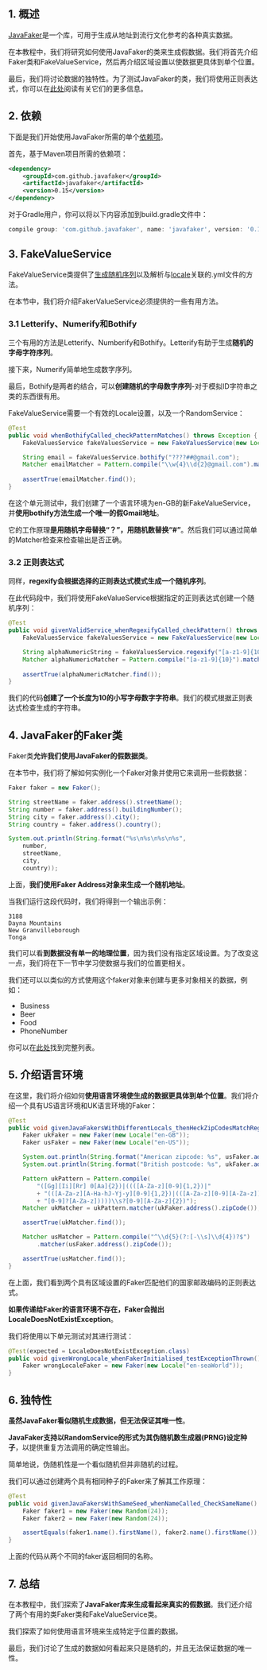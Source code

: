 ## 1. 概述

[JavaFaker](https://github.com/DiUS/java-faker)是一个库，可用于生成从地址到流行文化参考的各种真实数据。

在本教程中，我们将研究如何使用JavaFaker的类来生成假数据。我们将首先介绍Faker类和FakeValueService，然后再介绍区域设置以使数据更具体到单个位置。

最后，我们将讨论数据的独特性。为了测试JavaFaker的类，我们将使用正则表达式，你可以在[此处](https://www.baeldung.com/regular-expressions-java)阅读有关它们的更多信息。

## 2. 依赖

下面是我们开始使用JavaFaker所需的单个[依赖项](https://central.sonatype.com/artifact/com.github.javafaker/javafaker/1.0.2)。

首先，基于Maven项目所需的依赖项：

```xml
<dependency>
    <groupId>com.github.javafaker</groupId>
    <artifactId>javafaker</artifactId>
    <version>0.15</version>
</dependency>
```

对于Gradle用户，你可以将以下内容添加到build.gradle文件中：

```groovy
compile group: 'com.github.javafaker', name: 'javafaker', version: '0.15'
```

## 3. FakeValueService

FakeValueService类提供了[生成随机序列](https://dius.github.io/java-faker/apidocs/index.html)以及解析与[locale](https://www.baeldung.com/java-faker#locales)关联的.yml文件的方法。 

在本节中，我们将介绍FakerValueService必须提供的一些有用方法。

### 3.1 Letterify、Numerify和Bothify

三个有用的方法是Letterify、Numberify和Bothify。Letterify有助于生成**随机的字母字符序列**。

接下来，Numerify简单地生成数字序列。

最后，Bothify是两者的结合，可以**创建随机的字母数字序列**-对于模拟ID字符串之类的东西很有用。

FakeValueService需要一个有效的Locale设置，以及一个RandomService：

```java
@Test
public void whenBothifyCalled_checkPatternMatches() throws Exception {
    FakeValuesService fakeValuesService = new FakeValuesService(new Locale("en-GB"), new RandomService());

    String email = fakeValuesService.bothify("????##@gmail.com");
    Matcher emailMatcher = Pattern.compile("\\w{4}\\d{2}@gmail.com").matcher(email);
 
    assertTrue(emailMatcher.find());
}
```

在这个单元测试中，我们创建了一个语言环境为en-GB的新FakeValueService，并**使用bothify方法生成一个唯一的假Gmail地址**。

它的工作原理**是用随机字母替换“？”，用随机数替换“#”**。然后我们可以通过简单的Matcher检查来检查输出是否正确。

### 3.2 正则表达式

同样，**regexify会根据选择的正则表达式模式生成一个随机序列**。

在此代码段中，我们将使用FakeValueService根据指定的正则表达式创建一个随机序列：

```java
@Test
public void givenValidService_whenRegexifyCalled_checkPattern() throws Exception {
    FakeValuesService fakeValuesService = new FakeValuesService(new Locale("en-GB"), new RandomService());

    String alphaNumericString = fakeValuesService.regexify("[a-z1-9]{10}");
    Matcher alphaNumericMatcher = Pattern.compile("[a-z1-9]{10}").matcher(alphaNumericString);
 
    assertTrue(alphaNumericMatcher.find());
}
```

我们的代码**创建了一个长度为10的小写字母数字字符串**。我们的模式根据正则表达式检查生成的字符串。

## 4. JavaFaker的Faker类

Faker类**允许我们使用JavaFaker的假数据类**。

在本节中，我们将了解如何实例化一个Faker对象并使用它来调用一些假数据：

```java
Faker faker = new Faker();

String streetName = faker.address().streetName();
String number = faker.address().buildingNumber();
String city = faker.address().city();
String country = faker.address().country();

System.out.println(String.format("%s\n%s\n%s\n%s",
    number,
    streetName,
    city,
    country));
```

上面，**我们使用Faker Address对象来生成一个随机地址**。

当我们运行这段代码时，我们将得到一个输出示例：

```shell
3188
Dayna Mountains
New Granvilleborough
Tonga
```

我们可以看**到数据没有单一的地理位置**，因为我们没有指定区域设置。为了改变这一点，我们将在下一节中学习使数据与我们的位置更相关。

我们还可以以类似的方式使用这个faker对象来创建与更多对象相关的数据，例如：

-   Business
-   Beer
-   Food
-   PhoneNumber

你可以在[此处](https://github.com/DiUS/java-faker)找到完整列表。

## 5. 介绍语言环境

在这里，我们将介绍如何**使用语言环境使生成的数据更具体到单个位置**。我们将介绍一个具有US语言环境和UK语言环境的Faker：

```java
@Test
public void givenJavaFakersWithDifferentLocals_thenHeckZipCodesMatchRegex() {
    Faker ukFaker = new Faker(new Locale("en-GB"));
    Faker usFaker = new Faker(new Locale("en-US"));

    System.out.println(String.format("American zipcode: %s", usFaker.address().zipCode()));
    System.out.println(String.format("British postcode: %s", ukFaker.address().zipCode()));

    Pattern ukPattern = Pattern.compile(
        "([Gg][Ii][Rr] 0[Aa]{2})|((([A-Za-z][0-9]{1,2})|"
        + "(([A-Za-z][A-Ha-hJ-Yj-y][0-9]{1,2})|(([A-Za-z][0-9][A-Za-z])|([A-Za-z][A-Ha-hJ-Yj-y]" 
        + "[0-9]?[A-Za-z]))))\\s?[0-9][A-Za-z]{2})");
    Matcher ukMatcher = ukPattern.matcher(ukFaker.address().zipCode());

    assertTrue(ukMatcher.find());

    Matcher usMatcher = Pattern.compile("^\\d{5}(?:[-\\s]\\d{4})?$")
        .matcher(usFaker.address().zipCode());

    assertTrue(usMatcher.find());
}
```

在上面，我们看到两个具有区域设置的Faker匹配他们的国家邮政编码的正则表达式。

**如果传递给Faker的语言环境不存在，Faker会抛出LocaleDoesNotExistException**。

我们将使用以下单元测试对其进行测试：

```java
@Test(expected = LocaleDoesNotExistException.class)
public void givenWrongLocale_whenFakerInitialised_testExceptionThrown() {
    Faker wrongLocaleFaker = new Faker(new Locale("en-seaWorld"));
}
```

## 6. 独特性

**虽然JavaFaker看似随机生成数据，但无法保证其唯一性**。

**JavaFaker支持以RandomService的形式为其伪随机数生成器(PRNG)设定种子**，以提供重复方法调用的确定性输出。

简单地说，伪随机性是一个看似随机但并非随机的过程。

我们可以通过创建两个具有相同种子的Faker来了解其工作原理：

```java
@Test
public void givenJavaFakersWithSameSeed_whenNameCalled_CheckSameName() {
    Faker faker1 = new Faker(new Random(24));
    Faker faker2 = new Faker(new Random(24));

    assertEquals(faker1.name().firstName(), faker2.name().firstName());
}
```

上面的代码从两个不同的faker返回相同的名称。

## 7. 总结

在本教程中，我们探索了**JavaFaker库来生成看起来真实的假数据**。我们还介绍了两个有用的类Faker类和FakeValueService类。

我们探索了如何使用语言环境来生成特定于位置的数据。

最后，我们讨论了生成的数据如何看起来只是随机的，并且无法保证数据的唯一性。